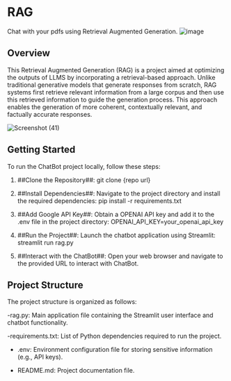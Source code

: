 # RAG
Chat with your pdfs using Retrieval Augmented Generation.
![image](https://github.com/Alcatraz2141/RAG/assets/83905457/9053cff5-7bba-4c1e-bf8d-49fefb80e3cb)
## Overview
This Retrieval Augmented Generation (RAG) is a project aimed at optimizing the outputs of LLMS by incorporating a retrieval-based approach. Unlike traditional generative models that generate responses from scratch, RAG systems first retrieve relevant information from a large corpus and then use this retrieved information to guide the generation process. This approach enables the generation of more coherent, contextually relevant, and factually accurate responses.

![Screenshot (41)](https://github.com/Alcatraz2141/RAG/assets/83905457/5cea1753-ba14-4cfe-90f9-7698390fb80d)
## Getting Started
To run the  ChatBot project locally, follow these steps:

1. ##Clone the Repository##: git clone {repo url}

2. ##Install Dependencies##: Navigate to the project directory and install the required dependencies: pip install -r requirements.txt

3. ##Add Google API Key##: Obtain a OPENAI API key and add it to the .env file in the project directory: OPENAI_API_KEY=your_openai_api_key

4. ##Run the Project##: Launch the chatbot application using Streamlit: streamlit run rag.py

5. ##Interact with the ChatBot##: Open your web browser and navigate to the provided URL to interact with  ChatBot.

## Project Structure
The project structure is organized as follows:

-rag.py: Main application file containing the Streamlit user interface and chatbot functionality.

-requirements.txt: List of Python dependencies required to run the project.

- .env: Environment configuration file for storing sensitive information (e.g., API keys).

- README.md: Project documentation file.

